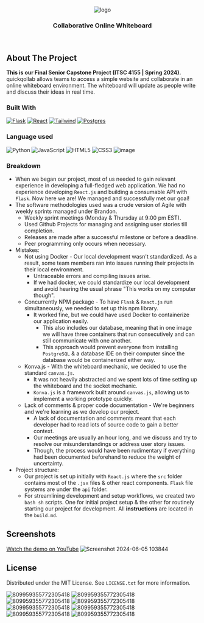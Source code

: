 <!-- PROJECT LOGO -->
<br />
<div align="center">
  
    
![logo](https://github.com/ryanshz/project4/assets/58790036/1e1f5a87-fe43-4cd9-8736-6a3a18d0ec3c)
  </a>
  <h3 align="center">Collaborative Online Whiteboard</h3>
</div>
<br>

<!-- ABOUT THE PROJECT -->
## About The Project
**This is our Final Senior Capstone Project (ITSC 4155 | Spring 2024).** <br/>
quickqollab allows teams to access a simple website and collaborate in an online whiteboard environment. The whiteboard will update as people write and discuss their ideas in real time.

### Built With

[![Flask][Flask]][Flask-url]
[![React][React.js]][React-url]
[![Tailwind][Tailwind]][Tailwind-url]
[![Postgres][Postgres]][Postgres-url]

### Language used

![Python](https://img.shields.io/badge/python-3670A0?style=for-the-badge&logo=python&logoColor=ffdd54)
![JavaScript](https://img.shields.io/badge/javascript-%23323330.svg?style=for-the-badge&logo=javascript&logoColor=%23F7DF1E)
![HTML5](https://img.shields.io/badge/html5-%23E34F26.svg?style=for-the-badge&logo=html5&logoColor=white)
![CSS3](https://img.shields.io/badge/css3-%231572B6.svg?style=for-the-badge&logo=css3&logoColor=white)
![image](https://github.com/ryanshz/quickqollab/assets/58790036/0704400d-f10f-429e-afe6-29ac3ba457a2)

### Breakdown
* When we began our project, most of us needed to gain relevant experience in developing a full-fledged web application. We had no experience developing `React.js` and building a consumable API with `Flask`. Now here we are! We managed and successfully met our goal!
* The software methodologies used was a crude version of Agile with weekly sprints managed under Brandon.
  * Weekly sprint meetings (Monday & Thursday at 9:00 pm EST).
  * Used Github Projects for managing and assigning user stories till completion.
  * Releases are made after a successful milestone or before a deadline.
  * Peer programming only occurs when necessary.
* Mistakes:
  * Not using Docker - Our local development wasn't standardized. As a result, some team members ran into issues running their projects in their local environment.
    * Untraceable errors and compiling issues arise.
    * If we had docker, we could standardize our local development and avoid hearing the usual phrase "This works on my computer though".
  * Concurrently NPM package - To have `Flask` & `React.js` run simultaneously, we needed to set up this npm library.
    * It worked fine, but we could have used Docker to containerize our application easily.
      * This also includes our database, meaning that in one image we will have three containers that run consecutively and can still communicate with one another.
      * This approach would prevent everyone from installing `PostgreSQL` & a database IDE on their computer since the database would be containerized either way.
  * Konva.js - With the whiteboard mechanic, we decided to use the standard `canvas.js`.
    * It was not heavily abstracted and we spent lots of time setting up the whiteboard and the socket mechanic.
    * `Konva.js` is a framework built around `canvas.js`, allowing us to implement a working prototype quickly.
  * Lack of comments & proper code documentation - We're beginners and we're learning as we develop our project.
    * A lack of documentation and comments meant that each developer had to read lots of source code to gain a better context.
    * Our meetings are usually an hour long, and we discuss and try to resolve our misunderstandings or address user story issues.
    * Though, the process would have been rudimentary if everything had been documented beforehand to reduce the weight of uncertainty.
* Project structure:
  * Our project is set up initially with `React.js` where the `src` folder contains most of the `.jsx` files & other react components. `Flask` file systems are under the `api` folder.
  * For streamlining development and setup workflows, we created two `bash sh` scripts. One for initial project setup & the other for routinely starting our project for development. All **instructions** are located in the `build.md`.

## Screenshots
[Watch the demo on YouTube](https://www.youtube.com/watch?v=J53p7FxwRv8)
![Screenshot 2024-06-05 103844](https://github.com/ryanshz/quickqollab/assets/58790036/7c8f4b9c-cdbe-40f0-a3a7-a70e351ca9ea)


<!-- MARKDOWN LINKS & IMAGES -->
[product-screenshot]: images/screenshot.png
[Flask]: https://img.shields.io/badge/flask-%23000.svg?style=for-the-badge&logo=flask&logoColor=white
[Flask-url]: https://flask.palletsprojects.com/en/3.0.x/
[React.js]: https://img.shields.io/badge/React-20232A?style=for-the-badge&logo=react&logoColor=61DAFB
[React-url]: https://reactjs.org/
[Tailwind]: https://img.shields.io/badge/tailwindcss-%2338B2AC.svg?style=for-the-badge&logo=tailwind-css&logoColor=white
[Tailwind-url]: https://tailwindcss.com/
[Postgres]: https://img.shields.io/badge/postgres-%23316192.svg?style=for-the-badge&logo=postgresql&logoColor=white
[Postgres-url]: https://www.postgresql.org/


<!-- LICENSE -->
## License

Distributed under the MIT License. See `LICENSE.txt` for more information.

![809959355772305418](https://github.com/ryanshz/project4/assets/58790036/de9aba98-6313-4e27-8434-f33ed5d5dc59)
![809959355772305418](https://github.com/ryanshz/project4/assets/58790036/de9aba98-6313-4e27-8434-f33ed5d5dc59)
![809959355772305418](https://github.com/ryanshz/project4/assets/58790036/de9aba98-6313-4e27-8434-f33ed5d5dc59)
![809959355772305418](https://github.com/ryanshz/project4/assets/58790036/de9aba98-6313-4e27-8434-f33ed5d5dc59)
![809959355772305418](https://github.com/ryanshz/project4/assets/58790036/de9aba98-6313-4e27-8434-f33ed5d5dc59)
![809959355772305418](https://github.com/ryanshz/project4/assets/58790036/de9aba98-6313-4e27-8434-f33ed5d5dc59)
![809959355772305418](https://github.com/ryanshz/project4/assets/58790036/de9aba98-6313-4e27-8434-f33ed5d5dc59)
![809959355772305418](https://github.com/ryanshz/project4/assets/58790036/de9aba98-6313-4e27-8434-f33ed5d5dc59)
